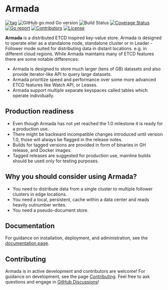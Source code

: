 # Armada

[![tag](https://img.shields.io/github/tag/armadaio/armada.svg)](https://github.com/armadaio/armada/releases)
![GitHub go.mod Go version](https://img.shields.io/github/go-mod/go-version/armadaio/armada)
![Build Status](https://github.com/armadaio/armada/actions/workflows/test.yml/badge.svg)
[![Coverage Status](https://coveralls.io/repos/github/armadaio/armada/badge.svg)](https://coveralls.io/github/armadaio/armada)
[![Go report](https://goreportcard.com/badge/github.com/armadaio/armada)](https://goreportcard.com/report/github.com/armadaio/armada)
[![Contributors](https://img.shields.io/github/contributors/armadaio/armada)](https://github.com/armadaio/armada/graphs/contributors)
[![License](https://img.shields.io/github/license/armadaio/armada)](LICENSE)

**Armada** is a distributed ETCD inspired key-value store. Armada is designed to operate eiter as a standalone node,
standalone cluster or in Leader - Follower mode suited for distributing data in distant locations. e.g. in different
cloud regions.
While Armada maintains many of ETCD features there are some notable differences:

* Armada is designed to store much larger (tens of GB) datasets and also provide iterator-like API to query large
  datasets.
* Armada prioritize speed and performance over some more advanced ETCD features like Watch API, or Leases.
* Armada support multiple separate keyspaces called tables which operate individually.

## Production readiness

* Even though Armada has not yet reached the 1.0 milestone it is ready for a production use.
* There might be backward incompatible changes introduced until version 1.0, those will always be flagged in the release
  notes.
* Builds for tagged versions are provided in form of binaries in GH release, and Docker images.
* Tagged releases are suggested for production use, mainline builds should be used only for testing purposes.

## Why you should consider using Armada?

* You need to distribute data from a single cluster to multiple follower clusters in edge locations.
* You need a local, persistent, cache within a data center and reads heavily outnumber writes.
* You need a pseudo-document store.

## Documentation

For guidance on installation, deployment, and administration,
see the [documentation page](https://armadaio.dev).

## Contributing

Armada is in active development and contributors are welcome! For guidance on development, see the page
[Contributing](...).
Feel free to ask questions and engage in [GitHub Discussions](https://github.com/armadaio/armada/discussions)!

